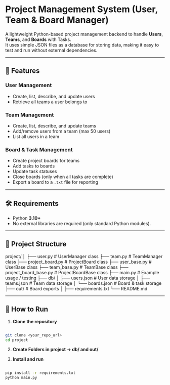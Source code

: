 # Project Management System (User, Team & Board Manager)

A lightweight Python-based project management backend to handle **Users**, **Teams**, and **Boards** with Tasks.  
It uses simple JSON files as a database for storing data, making it easy to test and run without external dependencies.

---

## 📌 Features

### User Management
- Create, list, describe, and update users
- Retrieve all teams a user belongs to

### Team Management
- Create, list, describe, and update teams
- Add/remove users from a team (max 50 users)
- List all users in a team

### Board & Task Management
- Create project boards for teams
- Add tasks to boards
- Update task statuses
- Close boards (only when all tasks are complete)
- Export a board to a `.txt` file for reporting

---

## 🛠 Requirements

- Python **3.10+**
- No external libraries are required (only standard Python modules).

---

## 📂 Project Structure

project/
│
├── user.py # UserManager class
├── team.py # TeamManager class
├── project_board.py # ProjectBoard class
├── user_base.py # UserBase class
├── team_base.py # TeamBase class
├── project_board_base.py # ProjectBoardBase class
├── main.py # Example usage / testing
├── db/
│ ├── users.json # User data storage
│ ├── teams.json # Team data storage
│ └── boards.json # Board & task storage
├── out/ # Board exports
│
├── requirements.txt
└── README.md

---

## 🚀 How to Run

1. **Clone the repository**
```bash

git clone <your_repo_url>
cd project

```

2. **Create Folders in project -> db/ and out/**

3. **Install and run**

```bash

pip install -r requirements.txt
python main.py

```


